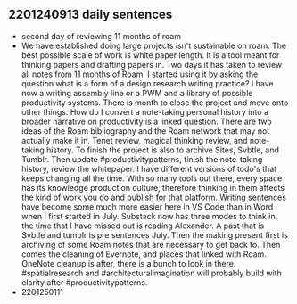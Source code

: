 ## 2201240913 daily sentences

* second day of reviewing 11 months of roam
* We have established doing large projects isn't sustainable on roam.
The best possible scale of work is white paper length.
It is a tool meant for thinking papers and drafting papers in.
Two days it has taken to review all notes from 11 months of Roam.
I started using it by asking the question what is a form of a design research writing practice?
I have now a writing assembly line or a PWM and a library of possible productivity systems.
There is month to close the project and move onto other things.
How do I convert a note-taking personal history into a broader narrative on productivity is a linked question.
There are two ideas of the Roam bibliography and the Roam network that may not actually make it in.
Tenet review, magical thinking review, and note-taking history.
To finish the project is also to archive Sites, Svbtle, and Tumblr. 
Then update #productivitypatterns, finish the note-taking history, review the whitepaper.
I have different versions of todo's that keeps changing all the time.
With so many tools out there, every space has its knowledge production culture, therefore thinking in them affects the kind of work you do and publish for that platform.
Writing sentences have become some much more easier here in VS Code than in Word when I first started in July.
Substack now has three modes to think in, the time that I have missed out is reading Alexander.
A past that is Svbtle and tumblr is pre sentences July.
Then the making present first is archiving of some Roam notes that are necessary to get back to.
Then comes the cleaning of Evernote, and places that linked with Roam.
OneNote cleanup is after, there is a bunch to look in there.
#spatialresearch and #architecturalimagination will probably build with clarity after #productivitypatterns.
* 2201250111 